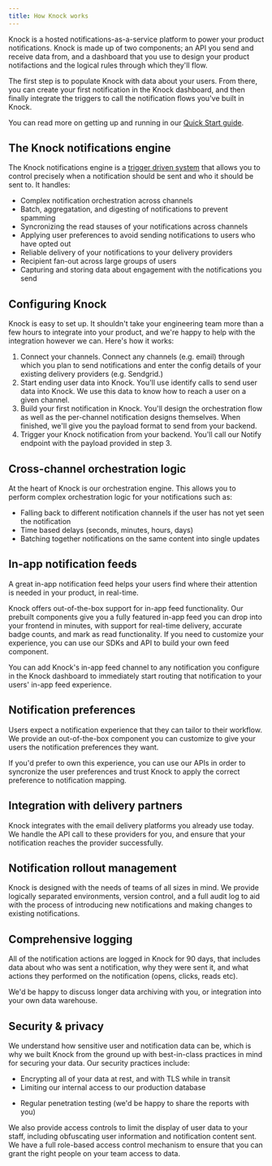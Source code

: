 ```yaml
---
title: How Knock works
---
```


Knock is a hosted notifications-as-a-service platform to power your product notifications.
Knock is made up of two components; an API you send and receive data from, and a dashboard that
you use to design your product notifactions and the logical rules through which they'll flow.

The first step is to populate Knock with data about your users. From there, you can create your first notification
in the Knock dashboard, and then finally integrate the triggers to call the notification flows you've built in Knock.

You can read more on getting up and running in our [Quick Start guide](/getting-started/quick-start).

## The Knock notifications engine

The Knock notifications engine is a [trigger driven system](/sending-notifications/triggering-flows) that allows you to control precisely when a notification should be sent and who it should be sent to. It handles:

- Complex notification orchestration across channels
- Batch, aggregatation, and digesting of notifications to prevent spamming
- Syncronizing the read stauses of your notifications across channels
- Applying user preferences to avoid sending notifications to users who have opted out
- Reliable delivery of your notifications to your delivery providers
- Recipient fan-out across large groups of users
- Capturing and storing data about engagement with the notifications you send

## Configuring Knock

Knock is easy to set up. It shouldn't take your engineering team more than a few hours
to integrate into your product, and we're happy to help with the integration however we can. Here's how it works: 

1. Connect your channels. Connect any channels (e.g. email) through which you plan to send notifications and enter the config details of your existing delivery providers (e.g. Sendgrid.)
2. Start ending user data into Knock. You'll use identify calls to send user data into Knock. We use this data to know how to reach a user on a given channel.
3. Build your first notification in Knock. You'll design the orchestration flow as well as the per-channel notification designs themselves. When finished, we'll give you the payload format to send from your backend. 
4. Trigger your Knock notification from your backend. You'll call our Notify endpoint with the payload provided in step 3.

## Cross-channel orchestration logic

At the heart of Knock is our orchestration engine. This allows you to perform complex orchestration
logic for your notifications such as:

- Falling back to different notification channels if the user has not yet seen the notification
- Time based delays (seconds, minutes, hours, days)
- Batching together notifications on the same content into single updates

## In-app notification feeds

A great in-app notification feed helps your users find where their attention is needed in your product, in real-time.

Knock offers out-of-the-box support for in-app feed functionality. Our prebuilt components give you a fully featured in-app feed you can drop into your frontend in minutes, with support for real-time delivery, accurate badge counts, and mark as read functionality. If you need to customize your experience, you can use our SDKs and API to build your own feed component. 

You can add Knock's in-app feed channel to any notification you configure in the Knock dashboard to immediately start routing that notification to your users' in-app feed experience. 

## Notification preferences

Users expect a notification experience that they can tailor to their workflow. We provide an out-of-the-box component you can customize to give your users the notification preferences they want. 

If you'd prefer to own this experience, you can use our APIs in order to syncronize the user
preferences and trust Knock to apply the correct preference to notification mapping.

## Integration with delivery partners

Knock integrates with the email delivery platforms you already use today. We handle the
API call to these providers for you, and ensure that your notification reaches the provider
successfully.

## Notification rollout management

Knock is designed with the needs of teams of all sizes in mind. We provide logically separated
environments, version control, and a full audit log to aid with the process of introducing new
notifications and making changes to existing notifications.

## Comprehensive logging

All of the notification actions are logged in Knock for 90 days, that includes data about who was
sent a notification, why they were sent it, and what actions they performed on the notification
(opens, clicks, reads etc).

We'd be happy to discuss longer data archiving with you, or integration into your own data warehouse.

## Security & privacy

We understand how sensitive user and notification data can be, which is why we built Knock from the
ground up with best-in-class practices in mind for securing your data. Our security practices include:

- Encrypting all of your data at rest, and with TLS while in transit
- Limiting our internal access to our production database
<!-- - An external bug-bounty program to find any issues and disclose them -->
- Regular penetration testing (we'd be happy to share the reports with you)

We also provide access controls to limit the display of user data to your staff, including obfuscating
user information and notification content sent. We have a full role-based access control mechanism
to ensure that you can grant the right people on your team access to data.
